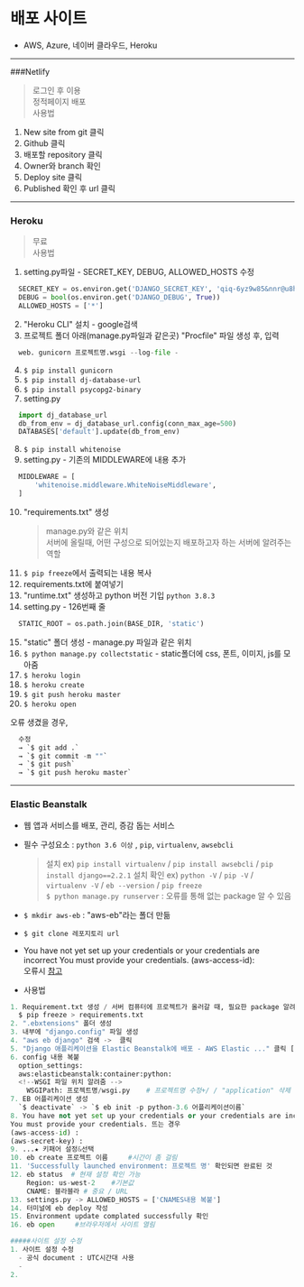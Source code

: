 # 배포 사이트  
- AWS, Azure, 네이버 클라우드, Heroku  


- - - 

###Netlify
> 로그인 후 이용  
> 정적페이지 배포  
> 사용법 
  1. New site from git 클릭
  2. Github 클릭  
  3. 배포할 repository 클릭  
  4. Owner와 branch 확인  
  5. Deploy site 클릭  
  6. Published 확인 후 url 클릭  

- - -  

### Heroku  
> 무료  
> 사용법  
  1. setting.py파일 - SECRET_KEY, DEBUG, ALLOWED_HOSTS 수정
  ```python
    SECRET_KEY = os.environ.get('DJANGO_SECRET_KEY', 'qiq-6yz9w85&nnr@u8h6@tq4@!n-__5$tt9c+c7q#m2%%4)vva')
    DEBUG = bool(os.environ.get('DJANGO_DEBUG', True))
    ALLOWED_HOSTS = ['*']
  ```  
  2. "Heroku CLI" 설치 - google검색
  3. 프로젝트 폴더 아래(manage.py파일과 같은곳) "Procfile" 파일 생성 후, 입력
  ```python
    web. gunicorn 프로젝트명.wsgi --log-file -
  ```
  4. `$ pip install gunicorn`  
  5. `$ pip install dj-database-url`  
  6. `$ pip install psycopg2-binary`  
  7. setting.py  
  ```python
    import dj_database_url
    db_from_env = dj_database_url.config(conn_max_age=500)
    DATABASES['default'].update(db_from_env)
  ```  
  8. `$ pip install whitenoise`  
  9. setting.py - 기존의 MIDDLEWARE에 내용 추가  
  ```python
    MIDDLEWARE = [
        'whitenoise.middleware.WhiteNoiseMiddleware',
    ]
  ```  
  10. "requirements.txt" 생성  
      > manage.py와 같은 위치  
      > 서버에 올릴때, 어떤 구성으로 되어있는지 배포하고자 하는 서버에 알려주는 역할  
  11. `$ pip freeze`에서 출력되는 내용 복사
  12. requirements.txt에 붙여넣기  
  13. "runtime.txt" 생성하고 python 버전 기입 `python 3.8.3`  
  14. setting.py - 126번째 줄  
  ```python
    STATIC_ROOT = os.path.join(BASE_DIR, 'static')
  ```  
  15. "static" 폴더 생성 - manage.py 파일과 같은 위치  
  16. `$ python manage.py collectstatic` - static폴더에 css, 폰트, 이미지, js를 모아줌  
  17. `$ heroku login`  
  18. `$ heroku create`  
  19. `$ git push heroku master`  
  20. `$ heroku open`  
  
  오류 생겼을 경우,  
  ```python
    수정
    → `$ git add .`
    → `$ git commit -m ""`
    → `$ git push`
    → `$ git push heroku master`
  ```

- - -  

### Elastic Beanstalk  
- 웹 앱과 서비스를 배포, 관리, 증감 돕는 서비스  
- 필수 구성요소 : `python 3.6 이상` , `pip`, `virtualenv`, `awsebcli`  
  > 설치 ex) `pip install virtualenv` / `pip install awsebcli` / `pip install django==2.2.1` 
  > 설치 확인 ex) `python -V` / `pip -V` / `virtualenv -V` / `eb --version` / `pip freeze`  
  > `$ python manage.py runserver` : 오류를 통해 없는 package 알 수 있음  
- `$ mkdir aws-eb` : "aws-eb"라는 폴더 만듦
- `$ git clone 레포지토리 url`  
- You have not yet set up your credentials or your credentials are incorrect
You must provide your credentials.
(aws-access-id):   
오류시 [참고](https://aws.amazon.com/ko/getting-started/hands-on/set-up-command-line-elastic-beanstalk/)  

- 사용법  
```python
1. Requirement.txt 생성 / 서버 컴퓨터에 프로젝트가 올러갈 때, 필요한 package 알려줌
  $ pip freeze > requirements.txt
2. ".ebxtensions" 폴더 생성
3. 내부에 "django.config" 파일 생성
4. "aws eb django" 검색 ->  클릭
5. "Django 애플리케이션을 Elastic Beanstalk에 배포 - AWS Elastic ..." 클릭 [[사이트](https://docs.aws.amazon.com/ko_kr/elasticbeanstalk/latest/dg/create-deploy-python-django.html)] 
6. config 내용 복붙
  option_settings:
  aws:elasticbeanstalk:container:python:
  <!--WSGI 파일 위치 알려줌 -->
    WSGIPath: 프로젝트명/wsgi.py    # 프로젝트명 수정+/ / "application" 삭제 후 ".py" 입력
7. EB 어플리케이션 생성
  `$ deactivate` -> `$ eb init -p python-3.6 어플리케이션이름`
8. You have not yet set up your credentials or your credentials are incorrect
You must provide your credentials. 뜨는 경우
(aws-access-id) : 
(aws-secret-key) : 
9. ...★ 키패어 설정&선택  
10. eb create 프로젝트 이름     #시간이 좀 걸림  
11. 'Successfully launched environment: 프로젝트 명' 확인되면 완료된 것  
12. eb status  # 현재 설정 확인 가능  
    Region: us-west-2    #기본값  
    CNAME: 블라블라 # 중요 / URL  
13. settings.py -> ALLOWED_HOSTS = ['CNAMES내용 복붙']  
14. 터미널에 eb deploy 작성  
15. Environment update complated successfully 확인  
16. eb open     #브라우저에서 사이트 열림  

#####사이트 설정 수정  
1. 사이트 설정 수정  
  - 공식 document : UTC시간대 사용  
  - 
2. 
```

